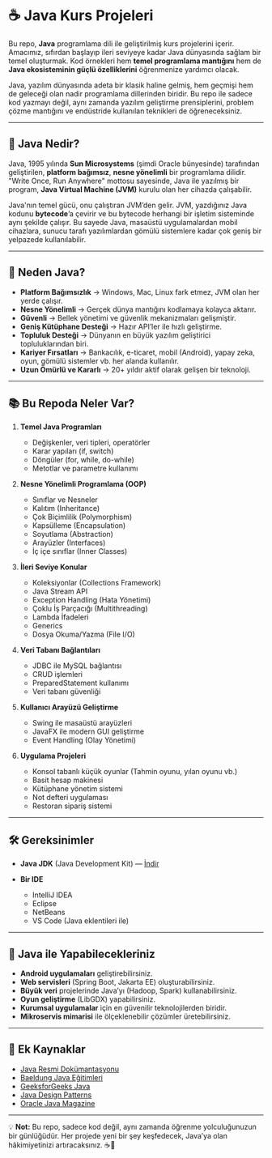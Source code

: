 # ☕ Java Kurs Projeleri

Bu repo, **Java** programlama dili ile geliştirilmiş kurs projelerini içerir. Amacımız, sıfırdan başlayıp ileri seviyeye kadar Java dünyasında sağlam bir temel oluşturmak. Kod örnekleri hem **temel programlama mantığını** hem de **Java ekosisteminin güçlü özelliklerini** öğrenmenize yardımcı olacak.

Java, yazılım dünyasında adeta bir klasik haline gelmiş, hem geçmişi hem de geleceği olan nadir programlama dillerinden biridir. Bu repo ile sadece kod yazmayı değil, aynı zamanda yazılım geliştirme prensiplerini, problem çözme mantığını ve endüstride kullanılan teknikleri de öğreneceksiniz.

---

## 📌 Java Nedir?

Java, 1995 yılında **Sun Microsystems** (şimdi Oracle bünyesinde) tarafından geliştirilen, **platform bağımsız**, **nesne yönelimli** bir programlama dilidir. "Write Once, Run Anywhere" mottosu sayesinde, Java ile yazılmış bir program, **Java Virtual Machine (JVM)** kurulu olan her cihazda çalışabilir.

Java'nın temel gücü, onu çalıştıran JVM’den gelir. JVM, yazdığınız Java kodunu **bytecode**’a çevirir ve bu bytecode herhangi bir işletim sisteminde aynı şekilde çalışır. Bu sayede Java, masaüstü uygulamalardan mobil cihazlara, sunucu tarafı yazılımlardan gömülü sistemlere kadar çok geniş bir yelpazede kullanılabilir.

---

## 🚀 Neden Java?

* **Platform Bağımsızlık** → Windows, Mac, Linux fark etmez, JVM olan her yerde çalışır.
* **Nesne Yönelimli** → Gerçek dünya mantığını kodlamaya kolayca aktarır.
* **Güvenli** → Bellek yönetimi ve güvenlik mekanizmaları gelişmiştir.
* **Geniş Kütüphane Desteği** → Hazır API’ler ile hızlı geliştirme.
* **Topluluk Desteği** → Dünyanın en büyük yazılım geliştirici topluluklarından biri.
* **Kariyer Fırsatları** → Bankacılık, e-ticaret, mobil (Android), yapay zeka, oyun, gömülü sistemler vb. her alanda kullanılır.
* **Uzun Ömürlü ve Kararlı** → 20+ yıldır aktif olarak gelişen bir teknoloji.

---

## 📚 Bu Repoda Neler Var?

1. **Temel Java Programları**

   * Değişkenler, veri tipleri, operatörler
   * Karar yapıları (if, switch)
   * Döngüler (for, while, do-while)
   * Metotlar ve parametre kullanımı

2. **Nesne Yönelimli Programlama (OOP)**

   * Sınıflar ve Nesneler
   * Kalıtım (Inheritance)
   * Çok Biçimlilik (Polymorphism)
   * Kapsülleme (Encapsulation)
   * Soyutlama (Abstraction)
   * Arayüzler (Interfaces)
   * İç içe sınıflar (Inner Classes)

3. **İleri Seviye Konular**

   * Koleksiyonlar (Collections Framework)
   * Java Stream API
   * Exception Handling (Hata Yönetimi)
   * Çoklu İş Parçacığı (Multithreading)
   * Lambda İfadeleri
   * Generics
   * Dosya Okuma/Yazma (File I/O)

4. **Veri Tabanı Bağlantıları**

   * JDBC ile MySQL bağlantısı
   * CRUD işlemleri
   * PreparedStatement kullanımı
   * Veri tabanı güvenliği

5. **Kullanıcı Arayüzü Geliştirme**

   * Swing ile masaüstü arayüzleri
   * JavaFX ile modern GUI geliştirme
   * Event Handling (Olay Yönetimi)

6. **Uygulama Projeleri**

   * Konsol tabanlı küçük oyunlar (Tahmin oyunu, yılan oyunu vb.)
   * Basit hesap makinesi
   * Kütüphane yönetim sistemi
   * Not defteri uygulaması
   * Restoran sipariş sistemi

---

## 🛠 Gereksinimler

* **Java JDK** (Java Development Kit) — [İndir](https://www.oracle.com/java/technologies/javase-jdk-downloads.html)
* **Bir IDE**

  * IntelliJ IDEA
  * Eclipse
  * NetBeans
  * VS Code (Java eklentileri ile)

---



## 🌟 Java ile Yapabilecekleriniz

* **Android uygulamaları** geliştirebilirsiniz.
* **Web servisleri** (Spring Boot, Jakarta EE) oluşturabilirsiniz.
* **Büyük veri** projelerinde Java’yı (Hadoop, Spark) kullanabilirsiniz.
* **Oyun geliştirme** (LibGDX) yapabilirsiniz.
* **Kurumsal uygulamalar** için en güvenilir teknolojilerden biridir.
* **Mikroservis mimarisi** ile ölçeklenebilir çözümler üretebilirsiniz.

---

## 📌 Ek Kaynaklar

* [Java Resmi Dokümantasyonu](https://docs.oracle.com/javase/8/docs/)
* [Baeldung Java Eğitimleri](https://www.baeldung.com/)
* [GeeksforGeeks Java](https://www.geeksforgeeks.org/java/)
* [Java Design Patterns](https://java-design-patterns.com/)
* [Oracle Java Magazine](https://blogs.oracle.com/javamagazine/)

---

💡 **Not:** Bu repo, sadece kod değil, aynı zamanda öğrenme yolculuğunuzun bir günlüğüdür. Her projede yeni bir şey keşfedecek, Java’ya olan hâkimiyetinizi artıracaksınız. ☕🚀
